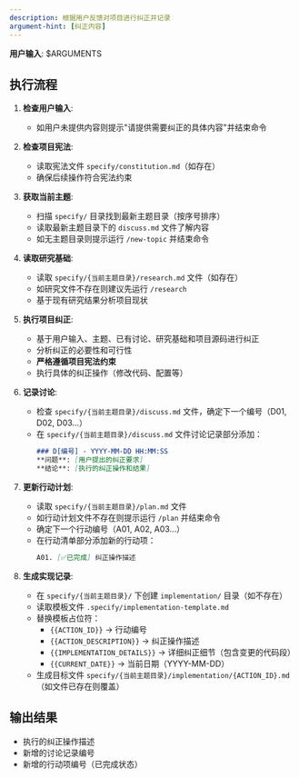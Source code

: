 ```yaml
---
description: 根据用户反馈对项目进行纠正并记录
argument-hint: [纠正内容]
---
```


**用户输入**: $ARGUMENTS

## 执行流程

1. **检查用户输入**:
   - 如用户未提供内容则提示"请提供需要纠正的具体内容"并结束命令

2. **检查项目宪法**:
   - 读取宪法文件 `specify/constitution.md`（如存在）
   - 确保后续操作符合宪法约束

3. **获取当前主题**:
   - 扫描 `specify/` 目录找到最新主题目录（按序号排序）
   - 读取最新主题目录下的 `discuss.md` 文件了解内容
   - 如无主题目录则提示运行 `/new-topic` 并结束命令

4. **读取研究基础**:
   - 读取 `specify/{当前主题目录}/research.md` 文件（如存在）
   - 如研究文件不存在则建议先运行 `/research`
   - 基于现有研究结果分析项目现状

5. **执行项目纠正**:
   - 基于用户输入、主题、已有讨论、研究基础和项目源码进行纠正
   - 分析纠正的必要性和可行性
   - **严格遵循项目宪法约束**
   - 执行具体的纠正操作（修改代码、配置等）

6. **记录讨论**:
   - 检查 `specify/{当前主题目录}/discuss.md` 文件，确定下一个编号（D01, D02, D03...）
   - 在 `specify/{当前主题目录}/discuss.md` 文件讨论记录部分添加：
     ```markdown
     ### D[编号] - YYYY-MM-DD HH:MM:SS
     **问题**: [用户提出的纠正要求]
     **结论**: [执行的纠正操作和结果]
     ```

7. **更新行动计划**:
   - 读取 `specify/{当前主题目录}/plan.md` 文件
   - 如行动计划文件不存在则提示运行 `/plan` 并结束命令
   - 确定下一个行动编号（A01, A02, A03...）
   - 在行动清单部分添加新的行动项：
     ```markdown
     A01. [✅已完成] 纠正操作描述
     ```

8. **生成实现记录**:
   - 在 `specify/{当前主题目录}/` 下创建 `implementation/` 目录（如不存在）
   - 读取模板文件 `.specify/implementation-template.md`
   - 替换模板占位符：
     - `{{ACTION_ID}}` → 行动编号
     - `{{ACTION_DESCRIPTION}}` → 纠正操作描述
     - `{{IMPLEMENTATION_DETAILS}}` → 详细纠正细节（包含变更的代码段）
     - `{{CURRENT_DATE}}` → 当前日期（YYYY-MM-DD）
   - 生成目标文件 `specify/{当前主题目录}/implementation/{ACTION_ID}.md`（如文件已存在则覆盖）

## 输出结果
- 执行的纠正操作描述
- 新增的讨论记录编号
- 新增的行动项编号（已完成状态）